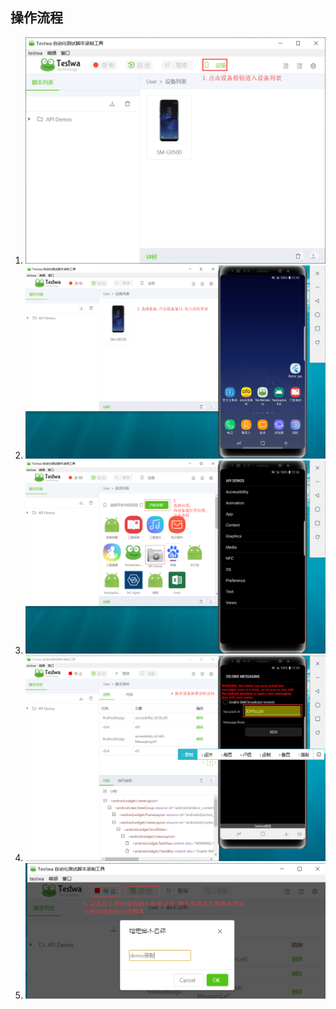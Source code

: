 ## 操作流程

1. ![](https://github.com/canfeit/testwa-gen/raw/master/doc/1.png)
1. ![](https://github.com/canfeit/testwa-gen/raw/master/doc/2.png)
1. ![](https://github.com/canfeit/testwa-gen/raw/master/doc/3.png)
1. ![](https://github.com/canfeit/testwa-gen/raw/master/doc/4.png)
1. ![](https://github.com/canfeit/testwa-gen/raw/master/doc/5.png)
